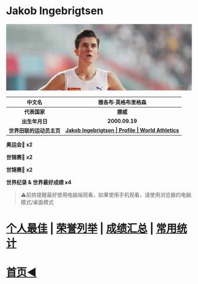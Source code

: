# Jakob Ingebrigtsen

![Jakob-Ingebrigtsen](./Picture.jpg)

|          中文名          |                     雅各布·英格布里格森                      |
| :----------------------: | :----------------------------------------------------------: |
|       **代表国家**       |                           **挪威**                           |
|      **出生年月日**      |                        **2000.09.19**                        |
| **世界田联的运动员主页** | **[Jakob Ingebrigtsen \| Profile \| World Athletics](https://worldathletics.org/athletes/norway/jakob-ingebrigtsen-14653717)** |

**奥运会🥇 x2**

**世锦赛🥇 x2**

**世锦赛🥈 x2**

**世界纪录 & 世界最好成绩 x4**

> ⚠前排提醒最好使用电脑端观看，如果使用手机观看，请使用浏览器的电脑模式/桌面模式

# [个人最佳](./Personal-Best.md) | [荣誉列举](./Honors.md) | [成绩汇总](./Results.md) | [常用统计](./Stats.md)

# [首页◀](../../../../README.md)
